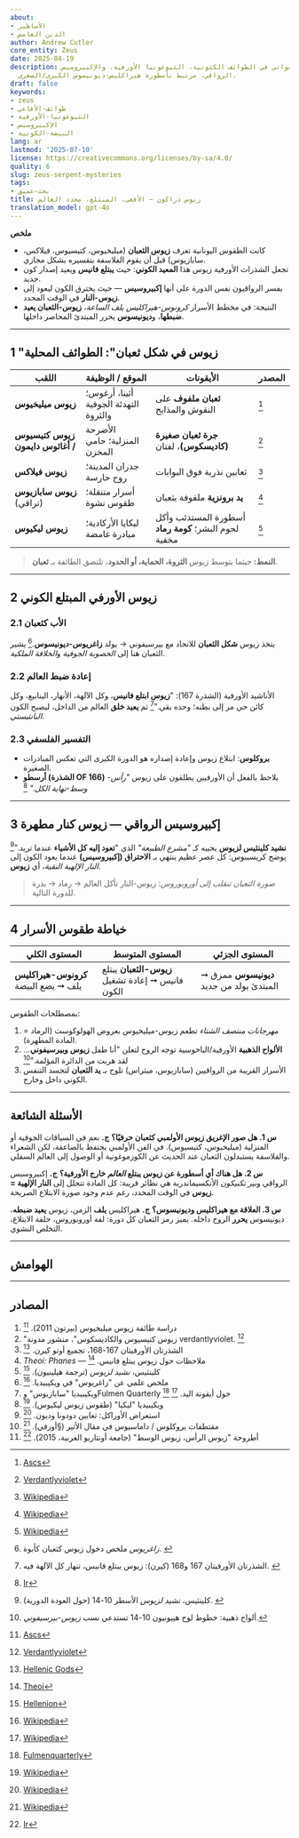 ```yaml
---
about:
- الأساطير
- الدين الغامض
author: Andrew Cutler
core_entity: Zeus
date: 2025-04-19
description: زيوس ذو الشكل الأفعواني في الطوائف الكثونية، الثيوغونيا الأورفية، والإكبيروسيس
  الرواقي، مرتبط بأسطورة هيراكليس-ديونيسوس الكبرى/الصغرى.
draft: false
keywords:
- zeus
- طوائف-الأفاعي
- الثيوغونيا-الأورفية
- الإكبيروسيس
- البيضة-الكونية
lang: ar
lastmod: '2025-07-10'
license: https://creativecommons.org/licenses/by-sa/4.0/
quality: 6
slug: zeus-serpent-mysteries
tags:
- بحث-عميق
title: زيوس دراكون — الأفعى، المبتلع، مجدد العالم
translation_model: gpt-4o
---
```


**ملخص**

- كانت الطقوس اليونانية تعرف **زيوس الثعبان** (ميليخيوس، كتيسيوس، فيلاكس، سابازيوس) قبل أن يقوم الفلاسفة بتفسيره بشكل مجازي.
- تجعل الشذرات الأورفية زيوس هذا **المعيد الكوني**: حيث **يبتلع فانيس** ويعيد إصدار كون جديد.
- يفسر الرواقيون نفس الدورة على أنها **إكبيروسيس** — حيث يحترق الكون ليعود إلى **زيوس-النار** في الوقت المحدد.
- النتيجة: في مخطط الأسرار *كرونوس-هيراكليس يلف الساعة*، **زيوس-الثعبان يعيد ضبطها**، و**ديونيسوس** يحرر المبتدئ المحاصر داخلها.

---

## 1 "زيوس في شكل ثعبان": الطوائف المحلية

| اللقب | الموقع / الوظيفة | الأيقونات | المصدر |
|-------|------------------|-----------|--------|
| **زيوس ميليخيوس** | أثينا، أرغوس؛ التهدئة الجوفية والثروة | **ثعبان ملفوف** على النقوش والمذابح | [^oai1] |
| **زيوس كتيسيوس / أغاثوس دايمون** | الأضرحة المنزلية؛ حامي المخزن | **جرة ثعبان صغيرة (كاديسكوس)**، لفتان | [^oai2] |
| **زيوس فيلاكس** | جدران المدينة؛ روح حارسة | ثعابين نذرية فوق البوابات | [^oai3] |
| **زيوس سابازيوس** (تراقي) | أسرار متنقلة؛ طقوس نشوة | **يد برونزية** ملفوفة بثعبان | [^oai4] |
| **زيوس ليكيوس** | ليكايا الأركادية؛ مبادرة غامضة | أسطورة المستذئب وأكل لحوم البشر؛ **كومة رماد** مخفية | [^oai5] |

> **النمط:** حيثما يتوسط زيوس **الثروة، الحماية، أو الحدود**، تلتصق الطائفة بـ **ثعبان**.

---

## 2 زيوس الأورفي المبتلع الكوني

### 2.1 الأب كثعبان
يتخذ زيوس **شكل الثعبان** للاتحاد مع بيرسيفوني → يولد **زاغريوس-ديونيسوس**.[^zagreus] يشير الثعبان هنا إلى *الخصوبة الجوفية* و*الخلافة الملكية*.

### 2.2 إعادة ضبط العالم
الأناشيد الأورفية (الشذرة 167): "**زيوس ابتلع فانيس**، وكل الآلهة، الأنهار، الينابيع، وكل كائن حي مر إلى بطنه؛ وحده بقي."[^phanes-swallow]
ثم **يعيد خلق** العالم من الداخل، ليصبح الكون *البانثيستي*.

### 2.3 التفسير الفلسفي
- **بروكلوس**: ابتلاع زيوس وإعادة إصداره هو الدورة الكبرى التي تعكس المبادرات الصغيرة.
- **أرسطو (الشذرة OF 166)** يلاحظ بالفعل أن الأورفيين يطلقون على زيوس *"رأس-وسط-نهاية الكل."* [^oai6]

---

## 3 إكبيروسيس الرواقي — زيوس كنار مطهرة

**نشيد كلينثيس لزيوس** يحييه كـ *"مشرع الطبيعة"* الذي "**تعود إليه كل الأشياء** عندما تريد."[^cleanthes] يوضح كريسيبوس: كل عصر عظيم ينتهي بـ **الاحتراق (إكبيروسيس)** عندما يعود الكون إلى *النار الإلهية النقية*، أي **زيوس**.

> *صورة الثعبان تنقلب إلى أوروبوروس*: زيوس-النار تأكل العالم → رماد → بذرة للدورة التالية.

---

## 4 خياطة طقوس الأسرار

| المستوى الكلي | المستوى المتوسط | المستوى الجزئي |
|---------------|----------------|----------------|
| **كرونوس-هيراكليس** يلف ➞ يضع البيضة | **زيوس-الثعبان** يبتلع فانيس ➞ إعادة تشغيل الكون | **ديونيسوس** ممزق ➞ المبتدئ يولد من جديد |

بمصطلحات الطقوس:
1. *مهرجانات منتصف الشتاء* تطعم زيوس-ميليخيوس بعروض الهولوكوست (الرماد = المادة المطهرة).
2. **الألواح الذهبية** الأورفية/الباخوسية توجه الروح لتعلن "أنا طفل **زيوس وبيرسيفوني**… لقد هربت من الدائرة المؤلمة."[^tablets]
3. الأسرار القريبة من الرواقيين (سابازيوس، ميثراس) تلوح بـ **يد الثعبان** لتجسد التنفس الكوني داخل وخارج.

---

## الأسئلة الشائعة <!-- يحتفظ بدعم مخطط FAQPage -->

**س 1. هل صور الإغريق زيوس الأولمبي كثعبان حرفيًا؟**
**ج.** نعم في السياقات الجوفية أو المنزلية (ميليخيوس، كتيسيوس). في الفن الأولمبي يحتفظ بالصاعقة، لكن الشعراء والفلاسفة يستبدلون الثعبان عند الحديث عن الكوزموغونية أو الوصول إلى العالم السفلي.

**س 2. هل هناك أي أسطورة عن زيوس يبتلع *العالم* خارج الأورفية؟**
**ج.** إكبيروسيس الرواقي و*بير تكنيكون* الأنكسيماندرية هي نظائر قريبة: كل المادة تتحلل إلى **النار الإلهية = زيوس** في الوقت المحدد، رغم عدم وجود صورة الابتلاع الصريحة.

**س 3. العلاقة مع هيراكليس وديونيسوس؟**
**ج.** هيراكليس **يلف** الزمن، زيوس **يعيد ضبطه**، ديونيسوس **يحرر** الروح داخله. يميز رمز الثعبان كل دورة: لفة أوروبوروس، حلقة الابتلاع، التخلص النشوي.

---

## الهوامش

[^oai1]: [Ascs](https://www.ascs.org.au/news/ascs31/Burton.pdf)
[^oai2]: [Verdantlyviolet](https://verdantlyviolet.tumblr.com/post/643083523253829632/zeus-ktesios-and-the-kadiskos-zeus-ktesios-of-the)
[^oai3]: [Wikipedia](https://en.wikipedia.org/wiki/Oracle)
[^oai4]: [Wikipedia](https://en.wikipedia.org/wiki/Sabazios)
[^oai5]: [Wikipedia](https://en.wikipedia.org/wiki/Lykaia)
[^oai6]: [Ir](https://ir.lib.uwo.ca/context/etd/article/4619/viewcontent/Zeus_the_Head_Zeus_the_Middle___Studies_in_the_Orphic_Theogonies.pdf)
[^oai7]: [Wikipedia](https://en.wikipedia.org/wiki/Zagreus)
[^oai8]: [Hellenic Gods](https://www.hellenicgods.org/the-orphic-fragments-of-otto-kern)
[^oai9]: [Hellenion](https://www.hellenion.org/zeus/cleanthes-hymn-to-zeus/)
[^oai10]: [Theoi](https://www.theoi.com/Protogenos/Phanes.html)
[^oai11]: [Fulmenquarterly](https://www.fulmenquarterly.com/the-hand-of-sabazios)
[^oai12]: [Wikipedia](https://en.wikipedia.org/wiki/Aether_%28mythology%29)
[^zagreus]: *زاغريوس* ملخص دخول زيوس كثعبان كأبوة. [^oai7]
[^phanes-swallow]: الشذرتان الأورفيتان 167 و168 (كيرن): زيوس يبتلع فانيس، تنهار كل الآلهة فيه. [^oai8]
[^cleanthes]: كلينثيس، *نشيد لزيوس* الأسطر 10-14 (حول العودة الدورية). [^oai9]
[^tablets]: ألواح ذهبية: خطوط لوح هيبونيون 10-14 تستدعي نسب *زيوس-بيرسيفوني*.

---

## المصادر

1. دراسة طائفة زيوس ميليخيوس (بيرتون 2011). [^oai1]
2. "زيوس كتيسيوس والكاديسكوس"، منشور مدونة verdantlyviolet. [^oai2]
3. الشذرتان الأورفيتان 167-168، تجميع أوتو كيرن. [^oai8]
4. *Theoi: Phanes* — ملاحظات حول زيوس يبتلع فانيس. [^oai10]
5. كلينثيس، *نشيد لزيوس* (ترجمة هيلينيون). [^oai9]
6. ملخص علمي عن "زاغريوس" في ويكيبيديا. [^oai7]
7. ويكيبيديا "سابازيوس" وFulmen Quarterly حول أيقونة اليد. [^oai4] [^oai11]
8. ويكيبيديا "ليكيا" (طقوس زيوس ليكيوس). [^oai5]
9. استعراض الأوراكل: ثعابين دودونا وديون. [^oai3]
10. مقتطفات بروكلوس / داماسيوس في مقال الأثير (§أورفي). [^oai12]
11. أطروحة "زيوس الرأس، زيوس الوسط" (جامعة أونتاريو الغربية، 2015). [^oai6]